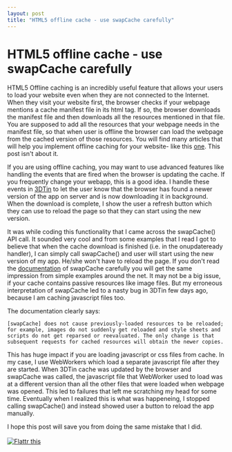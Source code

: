 ```yaml
---
layout: post
title: "HTML5 offline cache - use swapCache carefully"
---
```

HTML5 offline cache - use swapCache carefully
===
HTML5 Offline caching is an incredibly useful feature that allows your users to load your website even when they are not connected to the Internet. When they visit your website first, the browser checks if your webpage mentions a cache manifest file in its html tag. If so, the browser downloads the manifest file and then downloads all the resources mentioned in that file. You are supposed to add all the resources that your webpage needs in the manifest file, so that when user is offline the browser can load the webpage from the cached version of those resources. You will find many articles that will help you implement offline caching for your website- like this [one][0]. This post isn't about it.  
  
If you are using offline caching, you may want to use advanced features like handling the events that are fired when the browser is updating the cache. If you frequently change your webapp, this is a good idea. I handle these events in [3DTin][1] to let the user know that the browser has found a newer version of the app on server and is now downloading it in background. When the download is complete, I show the user a refresh button which they can use to reload the page so that they can start using the new version.  
  
It was while coding this functionality that I came across the swapCache() API call. It sounded very cool and from some examples that I read I got to believe that when the cache download is finished (i.e. in the onupdateready handler), I can simply call swapCache() and user will start using the new version of my app. He/she won't have to reload the page. If you don't read the [documentation][2] of swapCache carefully you will get the same impression from simple examples around the net. It may not be a big issue, if your cache contains passive resources like image files. But my erroneous interpretation of swapCache led to a nasty bug in 3DTin few days ago, because I am caching javascript files too.  
  
The documentation clearly says:  

    [swapCache] does not cause previously-loaded resources to be reloaded; for example, images do not suddenly get reloaded and style sheets and scripts do not get reparsed or reevaluated. The only change is that subsequent requests for cached resources will obtain the newer copies.

  
This has huge impact if you are loading javascript or css files from cache. In my case, I use WebWorkers which load a separate javascript file after they are started. When 3DTin cache was updated by the browser and swapCache was called, the javascript file that WebWorker used to load was at a different version than all the other files that were loaded when webpage was opened. This led to failures that left me scratching my head for some time. Eventually when I realized this is what was happeneing, I stopped calling swapCache() and instead showed user a button to reload the app manually.  
  
I hope this post will save you from doing the same mistake that I did.  
[  
![Flattr this](http://api.flattr.com/button/flattr-badge-large.png)][3]

[0]: http://www.html5rocks.com/tutorials/appcache/beginner/
[1]: http://www.3dtin.com/
[2]: http://www.w3.org/TR/html5/offline.html#application-cache-api
[3]: http://flattr.com/thing/113848/HTML5-offline-cache-use-swapCache-carefully
